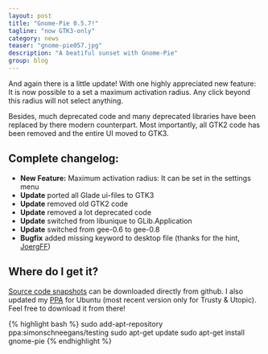 ```yaml
---
layout: post
title: "Gnome-Pie 0.5.7!"
tagline: "now GTK3-only"
category: news
teaser: "gnome-pie057.jpg"
description: "A beatiful sunset with Gnome-Pie"
group: blog
---
```


And again there is a little update! With one highly appreciated new feature: It is now possible to a set a maximum activation radius. Any click beyond this radius will not select anything.

<!--more-->

Besides, much deprecated code and many deprecated libraries have been replaced by there modern counterpart. Most importantly, all GTK2 code has been removed and the entire UI moved to GTK3.


## Complete changelog:

* **New Feature:** Maximum activation radius: It can be set in the settings menu
* **Update** ported all Glade ui-files to GTK3
* **Update** removed old GTK2 code
* **Update** removed a lot deprecated code
* **Update** switched from libunique to GLib.Application
* **Update** switched from gee-0.6 to gee-0.8
* **Bugfix** added missing keyword to desktop file (thanks for the hint, [JoergFF](https://github.com/JoergFF))

## Where do I get it?

[Source code snapshots](https://github.com/Simmesimme/Gnome-Pie/tags) can be downloaded directly from github. I also updated my [PPA](https://launchpad.net/~simonschneegans/+archive/ubuntu/testing) for Ubuntu (most recent version only for Trusty &amp; Utopic). Feel free to download it from there!

{% highlight bash %}
sudo add-apt-repository ppa:simonschneegans/testing
sudo apt-get update
sudo apt-get install gnome-pie
{% endhighlight %}

